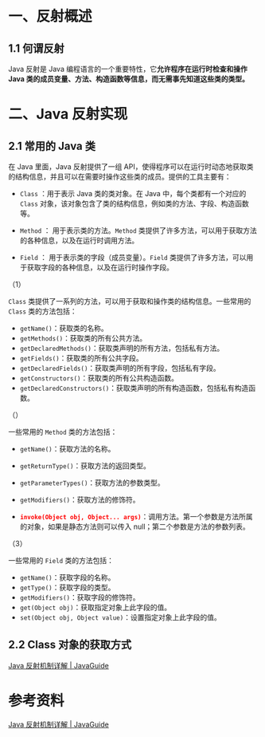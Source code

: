 # 一、反射概述

## 1.1 何谓反射

Java 反射是 Java 编程语言的一个重要特性，它**允许程序在运行时检查和操作 Java 类的成员变量、方法、构造函数等信息，而无需事先知道这些类的类型。**





# 二、Java 反射实现

## 2.1 常用的 Java 类

在 Java 里面，Java 反射提供了一组 API，使得程序可以在运行时动态地获取类的结构信息，并且可以在需要时操作这些类的成员。提供的工具主要有：

- `Class` ：用于表示 Java 类的类对象。在 Java 中，每个类都有一个对应的 `Class` 对象，该对象包含了类的结构信息，例如类的方法、字段、构造函数等。

- `Method` ： 用于表示类的方法。`Method` 类提供了许多方法，可以用于获取方法的各种信息，以及在运行时调用方法。
-  `Field` ： 用于表示类的字段（成员变量）。`Field` 类提供了许多方法，可以用于获取字段的各种信息，以及在运行时操作字段。

（1）

`Class` 类提供了一系列的方法，可以用于获取和操作类的结构信息。一些常用的 `Class` 类的方法包括：

- `getName()`：获取类的名称。
- `getMethods()`：获取类的所有公共方法。
- `getDeclaredMethods()`：获取类声明的所有方法，包括私有方法。
- `getFields()`：获取类的所有公共字段。
- `getDeclaredFields()`：获取类声明的所有字段，包括私有字段。
- `getConstructors()`：获取类的所有公共构造函数。
- `getDeclaredConstructors()`：获取类声明的所有构造函数，包括私有构造函数。

（）

一些常用的 `Method` 类的方法包括：

- `getName()`：获取方法的名称。

- `getReturnType()`：获取方法的返回类型。

- `getParameterTypes()`：获取方法的参数类型。

- `getModifiers()`：获取方法的修饰符。

- <font color="red">**`invoke(Object obj, Object... args)`**</font>：调用方法。第一个参数是方法所属的对象，如果是静态方法则可以传入 null；第二个参数是方法的参数列表。

  

（3）

一些常用的 `Field` 类的方法包括：

- `getName()`：获取字段的名称。
- `getType()`：获取字段的类型。
- `getModifiers()`：获取字段的修饰符。
- `get(Object obj)`：获取指定对象上此字段的值。
- `set(Object obj, Object value)`：设置指定对象上此字段的值。





## 2.2 Class 对象的获取方式

[Java 反射机制详解 | JavaGuide](https://javaguide.cn/java/basis/reflection.html#反射实战)





# 参考资料

[Java 反射机制详解 | JavaGuide](https://javaguide.cn/java/basis/reflection.html)